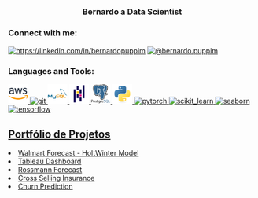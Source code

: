 <h3 align="center">Bernardo a Data Scientist</h3>

<h3 align="left">Connect with me:</h3>
<p align="left">
<a href="https://linkedin.com/in/bernardopuppim" target="blank"><img align="center" src="https://raw.githubusercontent.com/rahuldkjain/github-profile-readme-generator/master/src/images/icons/Social/linked-in-alt.svg" alt="https://linkedin.com/in/bernardopuppim" height="30" width="40" /></a>
<a href="https://medium.com/@bernardo.puppim" target="blank"><img align="center" src="https://raw.githubusercontent.com/rahuldkjain/github-profile-readme-generator/master/src/images/icons/Social/medium.svg" alt="@bernardo.puppim" height="30" width="40" /></a>
</p>

<h3 align="left">Languages and Tools:</h3>
<p align="left"> <a href="https://aws.amazon.com" target="_blank" rel="noreferrer"> <img src="https://raw.githubusercontent.com/devicons/devicon/master/icons/amazonwebservices/amazonwebservices-original-wordmark.svg" alt="aws" width="40" height="40"/> </a> <a href="https://git-scm.com/" target="_blank" rel="noreferrer"> <img src="https://www.vectorlogo.zone/logos/git-scm/git-scm-icon.svg" alt="git" width="40" height="40"/> </a> <a href="https://www.mysql.com/" target="_blank" rel="noreferrer"> <img src="https://raw.githubusercontent.com/devicons/devicon/master/icons/mysql/mysql-original-wordmark.svg" alt="mysql" width="40" height="40"/> </a> <a href="https://pandas.pydata.org/" target="_blank" rel="noreferrer"> <img src="https://raw.githubusercontent.com/devicons/devicon/2ae2a900d2f041da66e950e4d48052658d850630/icons/pandas/pandas-original.svg" alt="pandas" width="40" height="40"/> </a> <a href="https://www.postgresql.org" target="_blank" rel="noreferrer"> <img src="https://raw.githubusercontent.com/devicons/devicon/master/icons/postgresql/postgresql-original-wordmark.svg" alt="postgresql" width="40" height="40"/> </a> <a href="https://www.python.org" target="_blank" rel="noreferrer"> <img src="https://raw.githubusercontent.com/devicons/devicon/master/icons/python/python-original.svg" alt="python" width="40" height="40"/> </a> <a href="https://pytorch.org/" target="_blank" rel="noreferrer"> <img src="https://www.vectorlogo.zone/logos/pytorch/pytorch-icon.svg" alt="pytorch" width="40" height="40"/> </a> <a href="https://scikit-learn.org/" target="_blank" rel="noreferrer"> <img src="https://upload.wikimedia.org/wikipedia/commons/0/05/Scikit_learn_logo_small.svg" alt="scikit_learn" width="40" height="40"/> </a> <a href="https://seaborn.pydata.org/" target="_blank" rel="noreferrer"> <img src="https://seaborn.pydata.org/_images/logo-mark-lightbg.svg" alt="seaborn" width="40" height="40"/> </a> <a href="https://www.tensorflow.org" target="_blank" rel="noreferrer"> <img src="https://www.vectorlogo.zone/logos/tensorflow/tensorflow-icon.svg" alt="tensorflow" width="40" height="40"/> </a> </p>


<h2><a href="https://bpuppim.github.io/my_portfolio/" target="blank"> Portfólio de Projetos</a></h2>
<li><a href="https://github.com/bpuppim/Walmart_HoltWinter" target="blank">Walmart Forecast - HoltWinter Model</a></li>
  <li><a href="[https://github.com/bpuppim/Walmart_HoltWinter](https://public.tableau.com/views/Holtwinter_dashboard/Dashboard1?:language=pt-BR&publish=yes&:display_count=n&:origin=viz_share_link)" target="blank">Tableau Dashboard</a></li>
<li><a href="https://github.com/bpuppim/Rossmann-Forecast"target="blank">Rossmann Forecast</a></li>
<li><a href="https://github.com/bpuppim/Cross_Selling_Insurance"target="blank">Cross Selling Insurance</a></li>
<li><a href="https://github.com/bpuppim/Churn_Prediction"   target="blank">Churn Prediction</a></li>

<br/>  

